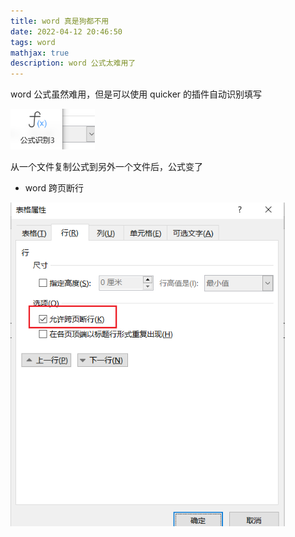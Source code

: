 ```yaml
---
title: word 真是狗都不用
date: 2022-04-12 20:46:50
tags: word
mathjax: true
description: word 公式太难用了
---
```


word 公式虽然难用，但是可以使用 quicker 的插件自动识别填写

<img src="word 狗都不用/image-20220720210334857.png" alt="image-20220720210334857" style="zoom:80%;" />



从一个文件复制公式到另外一个文件后，公式变了



- word 跨页断行

<img src="word 狗都不用/image-20220417173230383.png" alt="image-20220417173230383" style="zoom: 80%;" />
